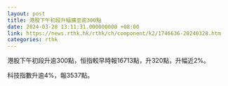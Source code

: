 ```yaml
---
layout: post
title: 港股下午初段升幅擴至逾300點
date: 2024-03-28 13:11:31.000000000 +08:00
link: https://news.rthk.hk/rthk/ch/component/k2/1746636-20240328.htm
categories: rthk
---
```


港股下午初段升逾300點，恒指較早時報16713點，升320點，升幅近2%。

科技指數升逾4%，報3537點。
